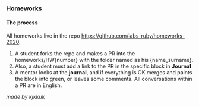 ### Homeworks

#### The process

All homeworks live in the repo https://github.com/labs-ruby/homeworks-2020.
1) A student forks the repo and makes a PR into the homeworks/HW{number} with the folder named as his {name_surname}.
2) Also, a student must add a link to the PR in the specific block in **Journal**
3) A mentor looks at the **journal**, and if everything is OK merges and paints the block into green, or leaves some comments. All conversations within a PR are in English.

*made by kjkkuk*
